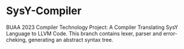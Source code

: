 # SysY-Compiler
BUAA 2023 Compiler Technology Project: A Compiler Translating SysY Language to LLVM Code.
This branch contains lexer, parser and error-cheking, generating an abstract syntax tree.
